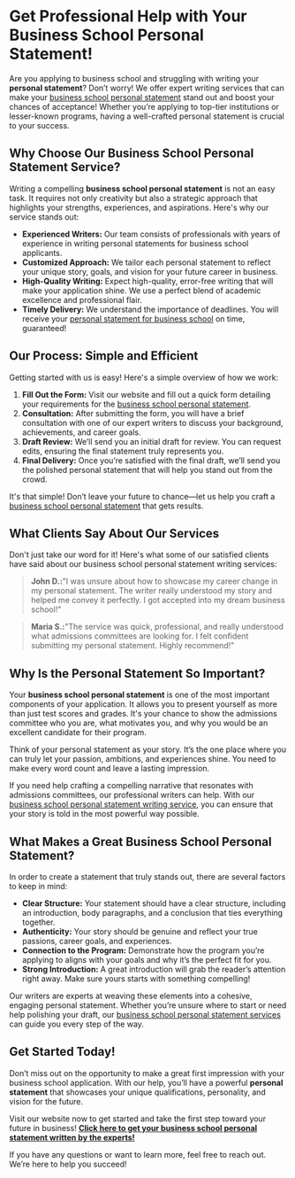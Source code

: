 # Get Professional Help with Your Business School Personal Statement!

Are you applying to business school and struggling with writing your **personal statement**? Don’t worry! We offer expert writing services that can make your [business school personal statement](https://tinyurl.com/topessay?keyword=business+school+personal+statement) stand out and boost your chances of acceptance! Whether you’re applying to top-tier institutions or lesser-known programs, having a well-crafted personal statement is crucial to your success.

## Why Choose Our Business School Personal Statement Service?

Writing a compelling **business school personal statement** is not an easy task. It requires not only creativity but also a strategic approach that highlights your strengths, experiences, and aspirations. Here's why our service stands out:

- **Experienced Writers:** Our team consists of professionals with years of experience in writing personal statements for business school applicants.
- **Customized Approach:** We tailor each personal statement to reflect your unique story, goals, and vision for your future career in business.
- **High-Quality Writing:** Expect high-quality, error-free writing that will make your application shine. We use a perfect blend of academic excellence and professional flair.
- **Timely Delivery:** We understand the importance of deadlines. You will receive your [personal statement for business school](https://tinyurl.com/topessay?keyword=business+school+personal+statement) on time, guaranteed!

## Our Process: Simple and Efficient

Getting started with us is easy! Here's a simple overview of how we work:

1. **Fill Out the Form:** Visit our website and fill out a quick form detailing your requirements for the [business school personal statement](https://tinyurl.com/topessay?keyword=business+school+personal+statement).
2. **Consultation:** After submitting the form, you will have a brief consultation with one of our expert writers to discuss your background, achievements, and career goals.
3. **Draft Review:** We’ll send you an initial draft for review. You can request edits, ensuring the final statement truly represents you.
4. **Final Delivery:** Once you’re satisfied with the final draft, we’ll send you the polished personal statement that will help you stand out from the crowd.

It's that simple! Don’t leave your future to chance—let us help you craft a [business school personal statement](https://tinyurl.com/topessay?keyword=business+school+personal+statement) that gets results.

## What Clients Say About Our Services

Don't just take our word for it! Here's what some of our satisfied clients have said about our business school personal statement writing services:

> **John D.:**"I was unsure about how to showcase my career change in my personal statement. The writer really understood my story and helped me convey it perfectly. I got accepted into my dream business school!"

> **Maria S.:**"The service was quick, professional, and really understood what admissions committees are looking for. I felt confident submitting my personal statement. Highly recommend!"

## Why Is the Personal Statement So Important?

Your **business school personal statement** is one of the most important components of your application. It allows you to present yourself as more than just test scores and grades. It's your chance to show the admissions committee who you are, what motivates you, and why you would be an excellent candidate for their program.

Think of your personal statement as your story. It’s the one place where you can truly let your passion, ambitions, and experiences shine. You need to make every word count and leave a lasting impression.

If you need help crafting a compelling narrative that resonates with admissions committees, our professional writers can help. With our [business school personal statement writing service](https://tinyurl.com/topessay?keyword=business+school+personal+statement), you can ensure that your story is told in the most powerful way possible.

## What Makes a Great Business School Personal Statement?

In order to create a statement that truly stands out, there are several factors to keep in mind:

- **Clear Structure:** Your statement should have a clear structure, including an introduction, body paragraphs, and a conclusion that ties everything together.
- **Authenticity:** Your story should be genuine and reflect your true passions, career goals, and experiences.
- **Connection to the Program:** Demonstrate how the program you’re applying to aligns with your goals and why it’s the perfect fit for you.
- **Strong Introduction:** A great introduction will grab the reader’s attention right away. Make sure yours starts with something compelling!

Our writers are experts at weaving these elements into a cohesive, engaging personal statement. Whether you’re unsure where to start or need help polishing your draft, our [business school personal statement services](https://tinyurl.com/topessay?keyword=business+school+personal+statement) can guide you every step of the way.

## Get Started Today!

Don’t miss out on the opportunity to make a great first impression with your business school application. With our help, you’ll have a powerful **personal statement** that showcases your unique qualifications, personality, and vision for the future.

Visit our website now to get started and take the first step toward your future in business! [**Click here to get your business school personal statement written by the experts!**](https://tinyurl.com/topessay?keyword=business+school+personal+statement)

If you have any questions or want to learn more, feel free to reach out. We’re here to help you succeed!

